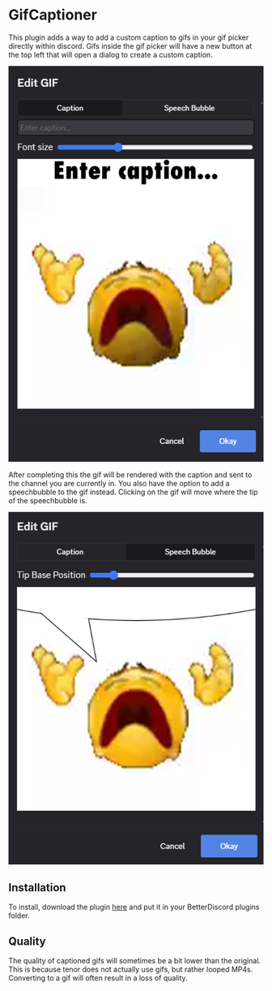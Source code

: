 # GifCaptioner

This plugin adds a way to add a custom caption to gifs in your gif picker directly within discord. Gifs inside the gif picker will have a new button at the top left that will open a dialog to create a custom caption.

![Caption Dialog](https://raw.githubusercontent.com/TheLazySquid/BetterDiscordPlugins/refs/heads/main/plugins/GifCaptioner/images/addCaption.png)

After completing this the gif will be rendered with the caption and sent to the channel you are currently in. You also have the option to add a speechbubble to the gif instead. Clicking on the gif will move where the tip of the speechbubble is.

![Speech Bubble Dialog](https://raw.githubusercontent.com/TheLazySquid/BetterDiscordPlugins/refs/heads/main/plugins/GifCaptioner/images/addSpeechbubble.png)

## Installation

To install, download the plugin [here](/build/GifCaptioner.plugin.js) and put it in your BetterDiscord plugins folder.

## Quality

The quality of captioned gifs will sometimes be a bit lower than the original. This is because tenor does not actually use gifs, but rather looped MP4s. Converting to a gif will often result in a loss of quality.